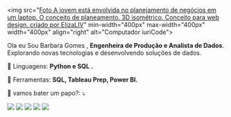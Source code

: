 <img src="<a href="https://create.vista.com/pt/unlimited/stock-vectors/376126578/stock-vector-young-girl-is-engaged-in/">Foto A jovem está envolvida no planejamento de negócios em um laptop. O conceito de planeamento. 3D isométrico. Conceito para web design. criado por ElizaLIV</a>" min-width="400px" max-width="400px" width="400px" align="right" alt="Computador iuriCode">

<p align="left"> 
  Ola eu Sou Barbara Gomes ,  <strong> Engenheira de Produção e Analista de Dados</strong>.<br>
  Explorando novas tecnologias e desenvolvendo soluções de dados.
</p>

<p align="left">
  🦄 Linguagens: <strong> Python e SQL .</strong>
</p>

<p align="left">
  💼 Ferramentas: <strong> SQL, Tableau Prep, Power BI.</strong>
</p>

<p align="left">
  💌 vamos bater um papo?: ⤵️
</p>

<p align="left">
  <a href="#" alt="Gmail">
  <img src="https://img.shields.io/badge/-Gmail-FF0000?style=flat-square&labelColor=FF0000&logo=gmail&logoColor=white&link=LINK-DO-SEU-EMAIL" /></a>

  <a href="#" alt="Linkedin">
  <img src="https://img.shields.io/badge/-Linkedin-0e76a8?style=flat-square&logo=Linkedin&logoColor=white&link=LINK-DO-SEU-LINKEDIN" /></a>

  <a href="#" alt="WhatsApp">
  <img src="https://img.shields.io/badge/-WhatsApp-25d366?style=flat-square&labelColor=25d366&logo=whatsapp&logoColor=white&link=API-DO-SEU-WHATSAPP"/></a>

  <a href="#" alt="Facebook">
  <img src="https://img.shields.io/badge/-Facebook-3b5998?style=flat-square&labelColor=3b5998&logo=facebook&logoColor=white&link=LINK-DO-SEU-FACEBOOK"/></a>

  <a href="#" alt="Instagram">
  <img src="https://img.shields.io/badge/-Instagram-DF0174?style=flat-square&labelColor=DF0174&logo=instagram&logoColor=white&link=LINK-DO-SEU-INSTAGRAM"/></a>
</p>  
